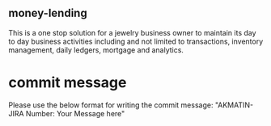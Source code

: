 ## money-lending
This is a one stop solution for a jewelry business owner to maintain its day to day business activities including and not limited to transactions, inventory management, daily ledgers, mortgage and analytics.

# commit message
Please use the below format for writing the commit message: "AKMATIN-JIRA Number: Your Message here"
